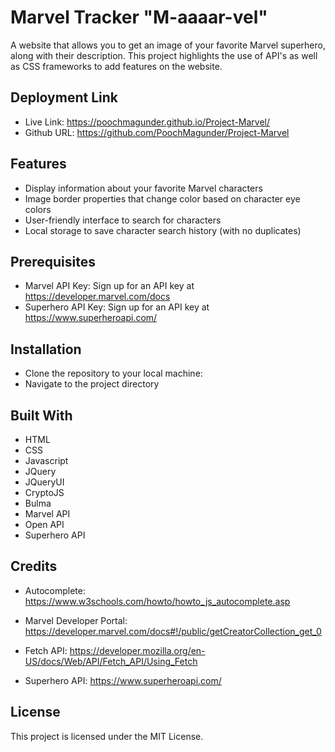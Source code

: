 # Marvel Tracker "M-aaaar-vel"

A website that allows you to get an image of your favorite Marvel superhero, along with their description. This project highlights the use of API's as well as CSS frameworks to add features on the website. 

## Deployment Link

- Live Link: https://poochmagunder.github.io/Project-Marvel/
- Github URL: https://github.com/PoochMagunder/Project-Marvel

## Features

- Display information about your favorite Marvel characters
- Image border properties that change color based on character eye colors
- User-friendly interface to search for characters
- Local storage to save character search history (with no duplicates)

## Prerequisites

- Marvel API Key: Sign up for an API key at https://developer.marvel.com/docs
- Superhero API Key: Sign up for an API key at https://www.superheroapi.com/

## Installation

- Clone the repository to your local machine:
- Navigate to the project directory

## Built With

- HTML
- CSS
- Javascript
- JQuery
- JQueryUI
- CryptoJS
- Bulma
- Marvel API
- Open API
- Superhero API

## Credits

* Autocomplete:
https://www.w3schools.com/howto/howto_js_autocomplete.asp

* Marvel Developer Portal:
https://developer.marvel.com/docs#!/public/getCreatorCollection_get_0

* Fetch API:
https://developer.mozilla.org/en-US/docs/Web/API/Fetch_API/Using_Fetch

* Superhero API:
https://www.superheroapi.com/

## License

This project is licensed under the MIT License.
